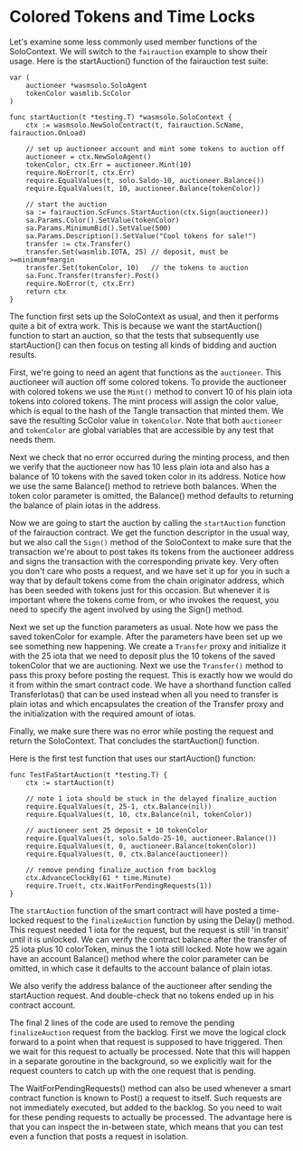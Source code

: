 # Colored Tokens and Time Locks

Let's examine some less commonly used member functions of the SoloContext. We will 
switch to the `fairauction` example to show their usage. Here is the startAuction() 
function of the fairauction test suite:

```golang
var (
    auctioneer *wasmsolo.SoloAgent
    tokenColor wasmlib.ScColor
)

func startAuction(t *testing.T) *wasmsolo.SoloContext {
    ctx := wasmsolo.NewSoloContract(t, fairauction.ScName, fairauction.OnLoad)
    
    // set up auctioneer account and mint some tokens to auction off
    auctioneer = ctx.NewSoloAgent()
    tokenColor, ctx.Err = auctioneer.Mint(10)
    require.NoError(t, ctx.Err)
    require.EqualValues(t, solo.Saldo-10, auctioneer.Balance())
    require.EqualValues(t, 10, auctioneer.Balance(tokenColor))
    
    // start the auction
    sa := fairauction.ScFuncs.StartAuction(ctx.Sign(auctioneer))
    sa.Params.Color().SetValue(tokenColor)
    sa.Params.MinimumBid().SetValue(500)
    sa.Params.Description().SetValue("Cool tokens for sale!")
    transfer := ctx.Transfer()
    transfer.Set(wasmlib.IOTA, 25) // deposit, must be >=minimum*margin
    transfer.Set(tokenColor, 10)   // the tokens to auction
    sa.Func.Transfer(transfer).Post()
    require.NoError(t, ctx.Err)
    return ctx
}
```

The function first sets up the SoloContext as usual, and then it performs quite a bit of
extra work. This is because we want the startAuction() function to start an auction, so
that the tests that subsequently use startAuction() can then focus on testing all kinds of
bidding and auction results.

First, we're going to need an agent that functions as the `auctioneer`. This auctioneer
will auction off some colored tokens. To provide the auctioneer with colored tokens we use
the `Mint()` method to convert 10 of his plain iota tokens into colored tokens. The mint
process will assign the color value, which is equal to the hash of the Tangle transaction
that minted them. We save the resulting ScColor value in `tokenColor`. Note that both 
`auctioneer` and `tokenColor` are global variables that are accessible by any test 
that needs them.

Next we check that no error occurred during the minting process, and then we verify that
the auctioneer now has 10 less plain iota and also has a balance of 10 tokens with the
saved token color in its address. Notice how we use the same Balance() method to retrieve
both balances. When the token color parameter is omitted, the Balance() method defaults to
returning the balance of plain iotas in the address.

Now we are going to start the auction by calling the `startAuction` function of the
fairauction contract. We get the function descriptor in the usual way, but we also call
the `Sign()` method of the SoloContext to make sure that the transaction we're about to
post takes its tokens from the auctioneer address and signs the transaction with the
corresponding private key. Very often you don't care who posts a request, and we have set
it up for you in such a way that by default tokens come from the chain originator address,
which has been seeded with tokens just for this occasion. But whenever it is important
where the tokens come from, or who invokes the request, you need to specify the agent
involved by using the Sign() method.

Next we set up the function parameters as usual. Note how we pass the saved tokenColor for
example. After the parameters have been set up we see something new happening. We create
a `Transfer` proxy and initialize it with the 25 iota that we need to deposit plus the 10
tokens of the saved tokenColor that we are auctioning. Next we use the `Transfer()` method
to pass this proxy before posting the request. This is exactly how we would do it from
within the smart contract code. We have a shorthand function called TransferIotas() that
can be used instead when all you need to transfer is plain iotas and which encapsulates
the creation of the Transfer proxy and the initialization with the required amount of
iotas.

Finally, we make sure there was no error while posting the request and return the 
SoloContext. That concludes the startAuction() function.

Here is the first test function that uses our startAuction() function:

```golang
func TestFaStartAuction(t *testing.T) {
    ctx := startAuction(t)
    
    // note 1 iota should be stuck in the delayed finalize_auction
    require.EqualValues(t, 25-1, ctx.Balance(nil))
    require.EqualValues(t, 10, ctx.Balance(nil, tokenColor))
    
    // auctioneer sent 25 deposit + 10 tokenColor
    require.EqualValues(t, solo.Saldo-25-10, auctioneer.Balance())
    require.EqualValues(t, 0, auctioneer.Balance(tokenColor))
    require.EqualValues(t, 0, ctx.Balance(auctioneer))
    
    // remove pending finalize_auction from backlog
    ctx.AdvanceClockBy(61 * time.Minute)
    require.True(t, ctx.WaitForPendingRequests(1))
}
```

The `startAuction` function of the smart contract will have posted a time-locked request
to the `finalizeAuction` function by using the Delay() method. This request needed 1 iota
for the request, but the request is still 'in transit' until it is unlocked. We can verify
the contract balance after the transfer of 25 iota plus 10 colorToken, minus the 1 iota
still locked. Note how we again have an account Balance() method where the color parameter
can be omitted, in which case it defaults to the account balance of plain iotas.

We also verify the address balance of the auctioneer after sending the startAuction 
request. And double-check that no tokens ended up in his contract account.

The final 2 lines of the code are used to remove the pending `finalizeAuction` request 
from the backlog. First we move the logical clock forward to a point when that request 
is supposed to have triggered. Then we wait for this request to actually be processed. 
Note that this will happen in a separate goroutine in the background, so we explicitly 
wait for the request counters to catch up with the one request that is pending.

The WaitForPendingRequests() method can also be used whenever a smart contract 
function is known to Post() a request to itself. Such requests are not immediately 
executed, but added to the backlog. So you need to wait for these pending requests to 
actually be processed. The advantage here is that you can inspect the in-between state,
which means that you can test even a function that posts a request in isolation.